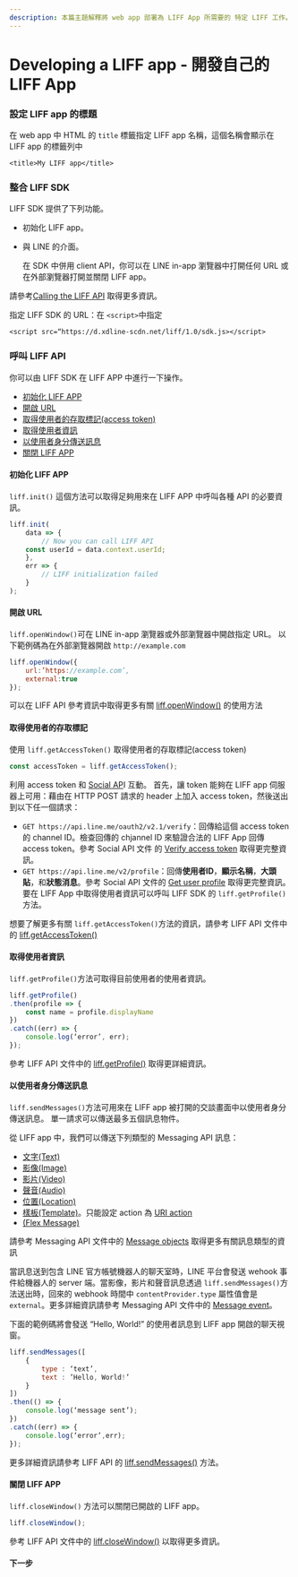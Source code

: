 ```yaml
---
description: 本篇主題解釋將 web app 部署為 LIFF App 所需要的 特定 LIFF 工作。
---
```


# Developing a LIFF app - 開發自己的 LIFF App

### 設定 LIFF app 的標題

在 web app 中 HTML 的 `title` 標籤指定 LIFF app 名稱，這個名稱會顯示在 LIFF app 的標籤列中

```markup
<title>My LIFF app</title>
```

###  整合 LIFF SDK

LIFF SDK 提供了下列功能。

* 初始化 LIFF app。
* 與 LINE 的介面。 

  在 SDK 中併用 client API，你可以在 LINE in-app 瀏覽器中打開任何 URL 或在外部瀏覽器打開並關閉 LIFF app。

請參考[Calling the LIFF API](https://developers.line.biz/en/docs/liff/developing-liff-apps/#calling-liff-api) 取得更多資訊。

指定 LIFF SDK 的 URL：在 `<script>`中指定

```markup
<script src=“https://d.xdline-scdn.net/liff/1.0/sdk.js></script>
```

### 呼叫 LIFF API

你可以由 LIFF SDK 在 LIFF APP 中進行一下操作。

* [初始化 LIFF APP](developing-liff-apps.md#chu-shi-hua-liff-app)
* [開啟 URL](developing-liff-apps.md#url)
* [取得使用者的存取標記\(access token\)](developing-liff-apps.md#qu-de-shi-yong-zhe-de-cun-qu)
* [取得使用者資訊](developing-liff-apps.md#qu-de-shi-yong-zhe)
* [以使用者身分傳送訊息](developing-liff-apps.md#yi-shi-yong-zhe-shen-fen-song-xi)
* [關閉 LIFF APP](developing-liff-apps.md#liff-app)

#### 初始化 LIFF APP

`liff.init()` 這個方法可以取得足夠用來在 LIFF APP 中呼叫各種 API 的必要資訊。

```javascript
liff.init(
    data => {
        // Now you can call LIFF API
    const userId = data.context.userId;
    },
    err => {
        // LIFF initialization failed
    }
);
```

#### 開啟 URL

`liff.openWindow()`可在 LINE in-app 瀏覽器或外部瀏覽器中開啟指定 URL。 以下範例碼為在外部瀏覽器開啟 `http://example.com`

```javascript
liff.openWindow({
    url:’https://example.com’,
    external:true
});
```

可以在 LIFF API 參考資訊中取得更多有關 [liff.openWindow\(\)](https://developers.line.biz/en/reference/liff#open-window) 的使用方法

#### 取得使用者的存取標記

使用 `liff.getAccessToken()` 取得使用者的存取標記\(access token\)

```javascript
const accessToken = liff.getAccessToken();
```

利用 access token 和 [Social AP](https://developers.line.biz/en/docs/social-api/overview/)I 互動。 首先，讓 token 能夠在 LIFF app 伺服器上可用：藉由在 HTTP POST 請求的 header 上加入 access token，然後送出到以下任一個請求：

* `GET https://api.line.me/oauth2/v2.1/verify`：回傳給這個 access token 的 channel ID。檢查回傳的 chjannel ID 來驗證合法的 LIFF App 回傳 access token。參考 Social API 文件 的 [Verify access token](https://developers.line.biz/en/reference/social-api/#verify-access-token) 取得更完整資訊。
* `GET https://api.line.me/v2/profile`：回傳**使用者ID**，**顯示名稱**，**大頭貼**，和**狀態消息**。參考 Social API 文件的 [Get user profile](https://developers.line.biz/en/reference/social-api/#get-user-profile) 取得更完整資訊。要在 LIFF App 中取得使用者資訊可以呼叫 LIFF SDK 的 `liff.getProfile()`方法。

想要了解更多有關 `liff.getAccessToken()`方法的資訊，請參考 LIFF API 文件中的 [liff.getAccessToken\(\)](https://developers.line.biz/en/reference/liff#get-access-token)

#### 取得使用者資訊

`liff.getProfile()`方法可取得目前使用者的使用者資訊。

```javascript
liff.getProfile()
.then(profile => {
    const name = profile.displayName
})
.catch((err) => {
    console.log(‘error’, err);
});
```

參考 LIFF API 文件中的 [liff.getProfile\(\)](https://developers.line.biz/en/reference/liff#get-profile) 取得更詳細資訊。

#### 以使用者身分傳送訊息

`liff.sendMessages()`方法可用來在 LIFF app 被打開的交談畫面中以使用者身分傳送訊息。 單一請求可以傳送最多五個訊息物件。

從 LIFF app 中，我們可以傳送下列類型的 Messaging API 訊息：

* [文字\(Text\)](https://developers.line.biz/en/docs/messaging-api/message-types/#text-messages)
* [影像\(Image\)](https://developers.line.biz/en/docs/messaging-api/message-types/#image-messages)
* [影片\(Video\)](https://developers.line.biz/en/docs/messaging-api/message-types/#video-messages)
* [聲音\(Audio\)](https://developers.line.biz/en/docs/messaging-api/message-types/#audio-messages)
* [位置\(Location\)](https://developers.line.biz/en/docs/messaging-api/message-types/#location-messages)
* [樣板\(Template\)](https://developers.line.biz/en/docs/messaging-api/message-types/#template-messages)。只能設定 action 為 [URI action](https://developers.line.biz/en/docs/messaging-api/actions/#uri-action)
* [\(Flex Message\)](https://developers.line.biz/en/docs/messaging-api/message-types/#flex-messages)

請參考 Messaging API 文件中的 [Message objects](https://developers.line.biz/en/reference/messaging-api#message-objects) 取得更多有關訊息類型的資訊

當訊息送到包含 LINE 官方帳號機器人的聊天室時，LINE 平台會發送 wehook 事件給機器人的 server 端。當影像，影片和聲音訊息透過 `liff.sendMessages()`方法送出時，回來的 webhook 時間中 `contentProvider.type` 屬性值會是 `external`。更多詳細資訊請參考 Messaging API 文件中的 [Message event](https://developers.line.biz/en/reference/messaging-api/#message-event)。

下面的範例碼將會發送 “Hello, World!” 的使用者訊息到 LIFF app 開啟的聊天視窗。

```javascript
liff.sendMessages([
    {
        type : ‘text’,
        text : ’Hello, World!’
    }
])
.then(() => {
    console.log(‘message sent’);
})
.catch((err) => {
    console.log(‘error’,err);
});
```

更多詳細資訊請參考 LIFF API 的 [liff.sendMessages\(\)](https://developers.line.biz/en/reference/liff#send-messages) 方法。

#### 關閉 LIFF APP

`liff.closeWindow()` 方法可以關閉已開啟的 LIFF app。

```javascript
liff.closeWindow();
```

參考 LIFF API 文件中的 [liff.closeWindow\(\)](https://developers.line.biz/en/reference/liff#close-window) 以取得更多資訊。

#### 下一步

